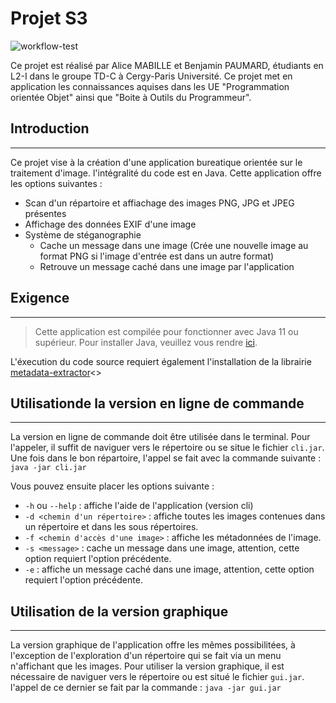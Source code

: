 # Projet S3

![workflow-test](https://github.com/benjaero/Image-Process/actions/workflows/maven-test.yml/badge.svg)

Ce projet est réalisé par Alice MABILLE et Benjamin PAUMARD, étudiants en L2-I dans le groupe TD-C à Cergy-Paris Université. Ce projet met en application les connaissances aquises dans les UE "Programmation orientée Objet" ainsi que "Boite à Outils du Programmeur".

## Introduction
---
Ce projet vise à la création d'une application bureatique orientée sur le traitement d'image. l'intégralité du code est en Java.
Cette application offre les options suivantes :
* Scan d'un répartoire et affiachage des images PNG, JPG et JPEG présentes
* Affichage des données EXIF d'une image
* Système de stéganographie
  * Cache un message dans une image (Crée une nouvelle image au format PNG si l'image d'entrée est dans un autre format)
  * Retrouve un message caché dans une image par l'application

## Exigence
---
> Cette application est compilée pour fonctionner avec Java 11 ou supérieur. Pour installer Java, veuillez vous rendre [ici](https://www.oracle.com/java/technologies/downloads/).

L'éxecution du code source requiert également l'installation de la librairie [metadata-extractor](https://github.com/drewnoakes/metadata-extractor)<>


## Utilisationde la version en ligne de commande
---
La version en ligne de commande doit être utilisée dans le terminal. Pour l'appeler, il suffit de naviguer vers le répertoire ou se situe le fichier `cli.jar`. Une fois dans le bon répartoire, l'appel se fait avec la commande suivante :  `java -jar cli.jar`

Vous pouvez ensuite placer les options suivante :
* `-h` ou `--help` : affiche l'aide de l'application (version cli)
* `-d <chemin d'un répertoire>` : affiche toutes les images contenues dans un répertoire et dans les sous répertoires.
* `-f <chemin d'accès d'une image>` : affiche les métadonnées de l'image.
* `-s <message>` : cache un message dans une image, attention, cette option requiert l'option précédente. 
* `-e` : affiche un message caché dans une image, attention, cette option requiert l'option précédente. 

## Utilisation de la version graphique
---
La version graphique de l'application offre les mêmes possibilitées, à l'exception de l'exploration d'un répertoire qui se fait via un menu n'affichant que les images. Pour utiliser la version graphique, il est nécessaire de naviguer vers le répertoire ou est situé le fichier `gui.jar`. l'appel de ce dernier se fait par la commande : `java -jar gui.jar`
